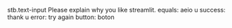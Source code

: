 stb.text-input
Please explain why you like streamlit.
equals: aeio u
success: thank u
error: try again
button: boton